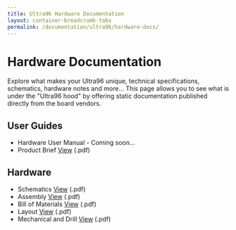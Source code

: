 ```yaml
---
title: Ultra96 Hardware Documentation
layout: container-breadcrumb-tabs
permalink: /documentation/ultra96/hardware-docs/
---
```

# Hardware Documentation

Explore what makes your Ultra96 unique, technical specifications, schematics, hardware notes and more... This page allows you to see what is under the "Ultra96 hood" by offering static documentation published directly from the board vendors.

## User Guides

- Hardware User Manual - Coming soon...
- Product Brief [View](/documentation/ultra96/hardware-docs/files/ultra96-product-brief.pdf) (.pdf)

## Hardware

- Schematics [View](/documentation/ultra96/hardware-docs/files/ultra96-schematics.pdf) (.pdf)
- Assembly [View](/documentation/ultra96/hardware-docs/files/ultra96-assembly.pdf) (.pdf)
- Bill of Materials [View](/documentation/ultra96/hardware-docs/files/ultra96-bom.pdf) (.pdf)
- Layout [View](/documentation/ultra96/hardware-docs/files/ultra96-layout.pdf) (.pdf)
- Mechanical and Drill [View](/documentation/ultra96/hardware-docs/files/ultra96-mechanical.pdf) (.pdf)